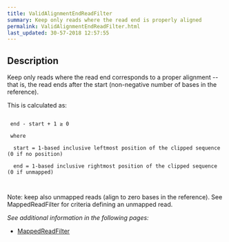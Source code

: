 ```yaml
---
title: ValidAlignmentEndReadFilter
summary: Keep only reads where the read end is properly aligned
permalink: ValidAlignmentEndReadFilter.html
last_updated: 30-57-2018 12:57:55
---
```



## Description

Keep only reads where the read end corresponds to a proper alignment -- that is, the read ends after the start
 (non-negative number of bases in the reference).

 <p>This is calculated as:</p>

 <p>
 <code>
 end - start + 1 &ge; 0<br>
 where<br>
  start = 1-based inclusive leftmost position of the clipped sequence (0 if no position)<br>
  end = 1-based inclusive rightmost position of the clipped sequence (0 if unmapped)<br>
 </code>
 </p>

 <p>Note: keep also unmapped reads (align to zero bases in the reference). See MappedReadFilter for criteria defining an unmapped read.</p>

<i>See additional information in the following pages:</i>

- [MappedReadFilter](MappedReadFilter.html)


